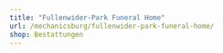 ```yaml
---
title: "Fullenwider-Park Funeral Home"
url: /mechanicsburg/fullenwider-park-funeral-home/
shop: Bestattungen
---
```

